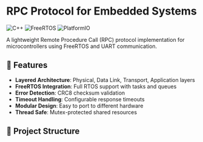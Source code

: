 # RPC Protocol for Embedded Systems

![C++](https://img.shields.io/badge/C++-17-blue.svg)
![FreeRTOS](https://img.shields.io/badge/FreeRTOS-Compatible-green.svg)
![PlatformIO](https://img.shields.io/badge/PlatformIO-Supported-orange.svg)

A lightweight Remote Procedure Call (RPC) protocol implementation for microcontrollers using FreeRTOS and UART communication.

## 🚀 Features

- **Layered Architecture**: Physical, Data Link, Transport, Application layers
- **FreeRTOS Integration**: Full RTOS support with tasks and queues
- **Error Detection**: CRC8 checksum validation
- **Timeout Handling**: Configurable response timeouts
- **Modular Design**: Easy to port to different hardware
- **Thread Safe**: Mutex-protected shared resources

## 📁 Project Structure
